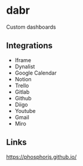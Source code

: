 # dabr

Custom dashboards

## Integrations

- Iframe
- Dynalist
- Google Calendar
- Notion
- Trello
- Gitlab
- Github
- Diigo
- Youtube
- Gmail
- Miro

## Links

https://phosphorjs.github.io/